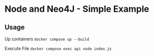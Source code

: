 # Node and Neo4J - Simple Example

## Usage

Up containers
```docker compose up --build```

Execute File
```docker compose exec api node index.js```


